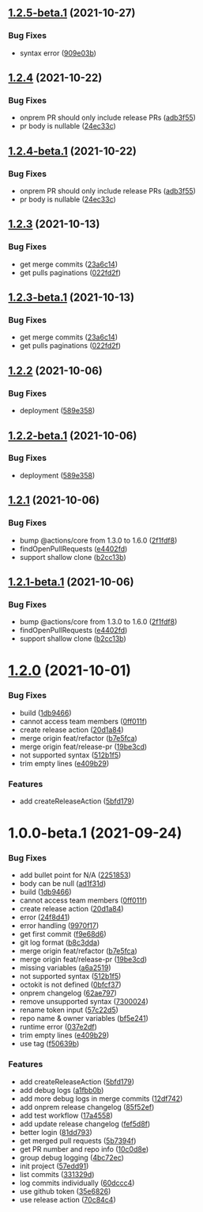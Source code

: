 ## [1.2.5-beta.1](https://github.com/nugit/actions-pr-changelog/compare/v1.2.4...v1.2.5-beta.1) (2021-10-27)


### Bug Fixes

* syntax error ([909e03b](https://github.com/nugit/actions-pr-changelog/commit/909e03b7042db0c4d38fea544d5c1562bd195990))

## [1.2.4](https://github.com/nugit/actions-pr-changelog/compare/v1.2.3...v1.2.4) (2021-10-22)


### Bug Fixes

* onprem PR should only include release PRs ([adb3f55](https://github.com/nugit/actions-pr-changelog/commit/adb3f557f50aa888290de0136a0889a947284a8b))
* pr body is nullable ([24ec33c](https://github.com/nugit/actions-pr-changelog/commit/24ec33c9bbef0c80e0dd3812fe939df077b83006))

## [1.2.4-beta.1](https://github.com/nugit/actions-pr-changelog/compare/v1.2.3...v1.2.4-beta.1) (2021-10-22)


### Bug Fixes

* onprem PR should only include release PRs ([adb3f55](https://github.com/nugit/actions-pr-changelog/commit/adb3f557f50aa888290de0136a0889a947284a8b))
* pr body is nullable ([24ec33c](https://github.com/nugit/actions-pr-changelog/commit/24ec33c9bbef0c80e0dd3812fe939df077b83006))

## [1.2.3](https://github.com/nugit/actions-pr-changelog/compare/v1.2.2...v1.2.3) (2021-10-13)


### Bug Fixes

* get merge commits ([23a6c14](https://github.com/nugit/actions-pr-changelog/commit/23a6c14b8b258d27016e0302027fd1957284069a))
* get pulls paginations ([022fd2f](https://github.com/nugit/actions-pr-changelog/commit/022fd2f4dae56863b9428ca46794eb4022b8c57b))

## [1.2.3-beta.1](https://github.com/nugit/actions-pr-changelog/compare/v1.2.2...v1.2.3-beta.1) (2021-10-13)


### Bug Fixes

* get merge commits ([23a6c14](https://github.com/nugit/actions-pr-changelog/commit/23a6c14b8b258d27016e0302027fd1957284069a))
* get pulls paginations ([022fd2f](https://github.com/nugit/actions-pr-changelog/commit/022fd2f4dae56863b9428ca46794eb4022b8c57b))

## [1.2.2](https://github.com/nugit/actions-pr-changelog/compare/v1.2.1...v1.2.2) (2021-10-06)


### Bug Fixes

* deployment ([589e358](https://github.com/nugit/actions-pr-changelog/commit/589e358c07d54dbe305c969dc224b78b26f6b00b))

## [1.2.2-beta.1](https://github.com/nugit/actions-pr-changelog/compare/v1.2.1...v1.2.2-beta.1) (2021-10-06)


### Bug Fixes

* deployment ([589e358](https://github.com/nugit/actions-pr-changelog/commit/589e358c07d54dbe305c969dc224b78b26f6b00b))

## [1.2.1](https://github.com/nugit/actions-pr-changelog/compare/v1.2.0...v1.2.1) (2021-10-06)


### Bug Fixes

* bump @actions/core from 1.3.0 to 1.6.0 ([2f1fdf8](https://github.com/nugit/actions-pr-changelog/commit/2f1fdf8d42de975d2ffed0b7cf81788e6617da6c))
* findOpenPullRequests ([e4402fd](https://github.com/nugit/actions-pr-changelog/commit/e4402fdbddeb47a128a070ef07ea2f18f04ad219))
* support shallow clone ([b2cc13b](https://github.com/nugit/actions-pr-changelog/commit/b2cc13bbd74da01d86850a5086be25370ec447d9))

## [1.2.1-beta.1](https://github.com/nugit/actions-pr-changelog/compare/v1.2.0...v1.2.1-beta.1) (2021-10-06)


### Bug Fixes

* bump @actions/core from 1.3.0 to 1.6.0 ([2f1fdf8](https://github.com/nugit/actions-pr-changelog/commit/2f1fdf8d42de975d2ffed0b7cf81788e6617da6c))
* findOpenPullRequests ([e4402fd](https://github.com/nugit/actions-pr-changelog/commit/e4402fdbddeb47a128a070ef07ea2f18f04ad219))
* support shallow clone ([b2cc13b](https://github.com/nugit/actions-pr-changelog/commit/b2cc13bbd74da01d86850a5086be25370ec447d9))

# [1.2.0](https://github.com/nugit/actions-pr-changelog/compare/v1.1.0...v1.2.0) (2021-10-01)


### Bug Fixes

* build ([1db9466](https://github.com/nugit/actions-pr-changelog/commit/1db946681a9fb3271c0feff800c60521adf629aa))
* cannot access team members ([0ff011f](https://github.com/nugit/actions-pr-changelog/commit/0ff011f37596495563c9af25d043af51b209d32a))
* create release action ([20d1a84](https://github.com/nugit/actions-pr-changelog/commit/20d1a841761a9e49454856b0e4385f5a6398562e))
* merge origin feat/refactor ([b7e5fca](https://github.com/nugit/actions-pr-changelog/commit/b7e5fca15018ec8104fb1362a2873104ca0a1b2b))
* merge origin feat/release-pr ([19be3cd](https://github.com/nugit/actions-pr-changelog/commit/19be3cd4ec8d4d5b33b4e1743f1d5de649b2931e))
* not supported syntax ([512b1f5](https://github.com/nugit/actions-pr-changelog/commit/512b1f56052d0d091dfee8a78c92906aa51e0410))
* trim empty lines ([e409b29](https://github.com/nugit/actions-pr-changelog/commit/e409b29bd2eb43df641e266369dcb8ac8ad39cd2))


### Features

* add createReleaseAction ([5bfd179](https://github.com/nugit/actions-pr-changelog/commit/5bfd1794d9fc4e1dbe1f84a246487b45e1d9fa67))

# 1.0.0-beta.1 (2021-09-24)


### Bug Fixes

* add bullet point for N/A ([2251853](https://github.com/nugit/actions-pr-changelog/commit/2251853f22810007237035ff0a33cd75a126094c))
* body can be null ([ad1f31d](https://github.com/nugit/actions-pr-changelog/commit/ad1f31dedb787614ceb1d0b092fb5b682013bf7d))
* build ([1db9466](https://github.com/nugit/actions-pr-changelog/commit/1db946681a9fb3271c0feff800c60521adf629aa))
* cannot access team members ([0ff011f](https://github.com/nugit/actions-pr-changelog/commit/0ff011f37596495563c9af25d043af51b209d32a))
* create release action ([20d1a84](https://github.com/nugit/actions-pr-changelog/commit/20d1a841761a9e49454856b0e4385f5a6398562e))
* error ([24f8d41](https://github.com/nugit/actions-pr-changelog/commit/24f8d41f0abdfd91d528a44a8b6be19f2804129d))
* error handling ([9970f17](https://github.com/nugit/actions-pr-changelog/commit/9970f17d31522bd1a614d03f42e47170d14af24b))
* get first commit ([f9e68d6](https://github.com/nugit/actions-pr-changelog/commit/f9e68d6406616dc54ca4af4c6e6614f133ff2b8d))
* git log format ([b8c3dda](https://github.com/nugit/actions-pr-changelog/commit/b8c3dda94602822bba23fceacf0276240f9397a7))
* merge origin feat/refactor ([b7e5fca](https://github.com/nugit/actions-pr-changelog/commit/b7e5fca15018ec8104fb1362a2873104ca0a1b2b))
* merge origin feat/release-pr ([19be3cd](https://github.com/nugit/actions-pr-changelog/commit/19be3cd4ec8d4d5b33b4e1743f1d5de649b2931e))
* missing variables ([a6a2519](https://github.com/nugit/actions-pr-changelog/commit/a6a251962835aff2fd29675f3f16b8f98e1ce83b))
* not supported syntax ([512b1f5](https://github.com/nugit/actions-pr-changelog/commit/512b1f56052d0d091dfee8a78c92906aa51e0410))
* octokit is not defined ([0bfcf37](https://github.com/nugit/actions-pr-changelog/commit/0bfcf37fc8bdf8e48b2c0112793d09d94894ef32))
* onprem changelog ([62ae797](https://github.com/nugit/actions-pr-changelog/commit/62ae797414e662cdedb9db2c20596af5557a27b4))
* remove unsupported syntax ([7300024](https://github.com/nugit/actions-pr-changelog/commit/7300024672b993e2e9bf8ccddbe4098fb1a8f613))
* rename token input ([57c22d5](https://github.com/nugit/actions-pr-changelog/commit/57c22d5fe7c31c3e299d7dccd491ee4d38b687c4))
* repo name & owner variables ([bf5e241](https://github.com/nugit/actions-pr-changelog/commit/bf5e2410b975a77f03ad927833603387cb32bbd1))
* runtime error ([037e2df](https://github.com/nugit/actions-pr-changelog/commit/037e2dfb0471a205667f81d43abd688438f81961))
* trim empty lines ([e409b29](https://github.com/nugit/actions-pr-changelog/commit/e409b29bd2eb43df641e266369dcb8ac8ad39cd2))
* use tag ([f50639b](https://github.com/nugit/actions-pr-changelog/commit/f50639b57ceec92571b944c29c5e4bfaf9d7e72e))


### Features

* add createReleaseAction ([5bfd179](https://github.com/nugit/actions-pr-changelog/commit/5bfd1794d9fc4e1dbe1f84a246487b45e1d9fa67))
* add debug logs ([a1fbb0b](https://github.com/nugit/actions-pr-changelog/commit/a1fbb0bc67789b1309b84046aec5c00105ad17dc))
* add more debug logs in merge commits ([12df742](https://github.com/nugit/actions-pr-changelog/commit/12df742ed9fca1e4972e554a975b14455f4c4650))
* add onprem release changelog ([85f52ef](https://github.com/nugit/actions-pr-changelog/commit/85f52ef7e31e510132aff0840f9d662a93c78704))
* add test workflow ([17a4558](https://github.com/nugit/actions-pr-changelog/commit/17a4558ca08737e00c1917d455464c93e250d92d))
* add update release changelog ([fef5d8f](https://github.com/nugit/actions-pr-changelog/commit/fef5d8fc76db581a4d1eaa845112a1fb912ffb7d))
* better login ([81dd793](https://github.com/nugit/actions-pr-changelog/commit/81dd7936343f44c7ac28fbeb81571c7bda41065e))
* get merged pull requests ([5b7394f](https://github.com/nugit/actions-pr-changelog/commit/5b7394fa225972084b41e15ac815371360ce42fd))
* get PR number and repo info ([10c0d8e](https://github.com/nugit/actions-pr-changelog/commit/10c0d8e6c454c8e27861c866a369159339da68dd))
* group debug logging ([4bc72ec](https://github.com/nugit/actions-pr-changelog/commit/4bc72ec82a88b64eddb84f7b3bd0caf0274387bf))
* init project ([57edd91](https://github.com/nugit/actions-pr-changelog/commit/57edd911a57e52bf47d5b99725d089d51e97ca43))
* list commits ([331329d](https://github.com/nugit/actions-pr-changelog/commit/331329d8e8c4e2d797ac290d33e0b8f3367c8142))
* log commits individually ([60dccc4](https://github.com/nugit/actions-pr-changelog/commit/60dccc4a67f8c8e855228aa2fd8d7f8ed7329425))
* use github token ([35e6826](https://github.com/nugit/actions-pr-changelog/commit/35e68260436ac4a99b17ff0729c1f0fa9ea1e2d7))
* use release action ([70c84c4](https://github.com/nugit/actions-pr-changelog/commit/70c84c48c3f9e9f28b2f0750ad97ce7ef5a5ab9b))
